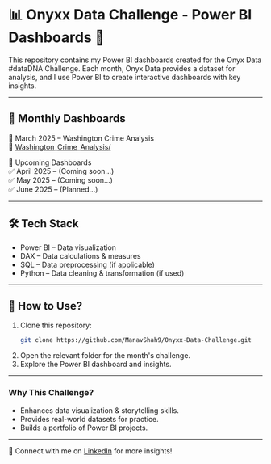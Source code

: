 # 📊 Onyxx Data Challenge - Power BI Dashboards 🚀  

This repository contains my Power BI dashboards created for the Onyx Data #dataDNA Challenge. Each month, Onyx Data provides a dataset for analysis, and I use Power BI to create interactive dashboards with key insights.  

---  

## 📅 Monthly Dashboards  
📌 March 2025 – Washington Crime Analysis  
🔗 [Washington_Crime_Analysis/](Washington_Crime_Analysis)  

📌 Upcoming Dashboards  
✅ April 2025 – (Coming soon...)  
✅ May 2025 – (Coming soon...)  
✅ June 2025 – (Planned...)  

---  

## 🛠️ Tech Stack  
- Power BI – Data visualization  
- DAX – Data calculations & measures  
- SQL – Data preprocessing (if applicable)  
- Python – Data cleaning & transformation (if used)  

---  

## 🎯 How to Use?  
1. Clone this repository:  
   ```bash
   git clone https://github.com/ManavShah9/Onyxx-Data-Challenge.git
   ```  
2. Open the relevant folder for the month's challenge.  
3. Explore the Power BI dashboard and insights.  

---  

### Why This Challenge?  
- Enhances data visualization & storytelling skills.  
- Provides real-world datasets for practice.  
- Builds a portfolio of Power BI projects.  

---  

🔗 Connect with me on [LinkedIn](https://www.linkedin.com/in/manavshah9) for more insights!

